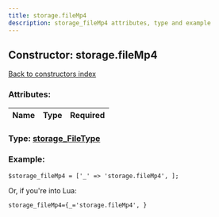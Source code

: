 ```yaml
---
title: storage.fileMp4
description: storage_fileMp4 attributes, type and example
---
```

## Constructor: storage.fileMp4  
[Back to constructors index](index.md)



### Attributes:

| Name     |    Type       | Required |
|----------|:-------------:|---------:|



### Type: [storage\_FileType](../types/storage_FileType.md)


### Example:

```
$storage_fileMp4 = ['_' => 'storage.fileMp4', ];
```  

Or, if you're into Lua:  


```
storage_fileMp4={_='storage.fileMp4', }

```


